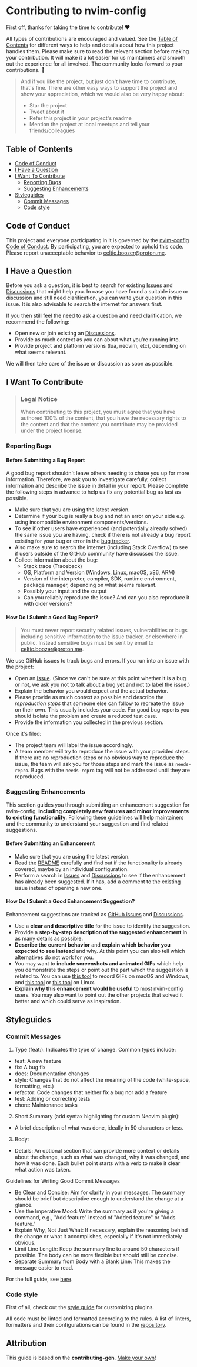 # Contributing to nvim-config

First off, thanks for taking the time to contribute! ❤️

All types of contributions are encouraged and valued.
See the [Table of Contents](#table-of-contents) for different ways to help
and details about how this project handles them. Please make sure to read the
relevant section before making your contribution. It will make it a lot easier
for us maintainers and smooth out the experience for all involved. The
community looks forward to your contributions. 🎉

> And if you like the project, but just don't have time to contribute, that's
fine. There are other easy ways to support the project and show your
appreciation, which we would also be very happy about:
>
> - Star the project
> - Tweet about it
> - Refer this project in your project's readme
> - Mention the project at local meetups and tell your friends/colleagues

## Table of Contents

- [Code of Conduct](#code-of-conduct)
- [I Have a Question](#i-have-a-question)
- [I Want To Contribute](#i-want-to-contribute)
  - [Reporting Bugs](#reporting-bugs)
  - [Suggesting Enhancements](#suggesting-enhancements)
- [Styleguides](#styleguides)
  - [Commit Messages](#commit-messages)
  - [Code style](#code-style)

## Code of Conduct

This project and everyone participating in it is governed by the
[nvim-config Code of Conduct](https://github.com/CelticBoozer/nvim-config/blob/master/CODE_OF_CONDUCT.md).
By participating, you are expected to uphold this code. Please report
unacceptable behavior to <celtic.boozer@proton.me>.

## I Have a Question

Before you ask a question, it is best to search for existing [Issues](https://github.com/CelticBoozer/nvim-config/issues)
and [Discussions](https://github.com/CelticBoozer/nvim-config/discussions)
that might help you. In case you have found a suitable issue or discussion and
still need clarification, you can write your question in this issue. It is also
advisable to search the internet for answers first.

If you then still feel the need to ask a question and need clarification, we
recommend the following:

- Open new or join existing an [Discussions](https://github.com/CelticBoozer/nvim-config/discussions).
- Provide as much context as you can about what you're running into.
- Provide project and platform versions (lua, neovim, etc), depending on what
  seems relevant.

We will then take care of the issue or discussion as soon as possible.

## I Want To Contribute

> ### Legal Notice
>
> When contributing to this project, you must agree that you have authored 100%
of the content, that you have the necessary rights to the content and that the
content you contribute may be provided under the project license.

### Reporting Bugs

#### Before Submitting a Bug Report

A good bug report shouldn't leave others needing to chase you up for more
information. Therefore, we ask you to investigate carefully, collect information
and describe the issue in detail in your report. Please complete the following
steps in advance to help us fix any potential bug as fast as possible.

- Make sure that you are using the latest version.
- Determine if your bug is really a bug and not an error on your side e.g. using
  incompatible environment components/versions.
- To see if other users have experienced (and potentially already solved) the same
  issue you are having, check if there is not already a bug report existing for
  your bug or error in the [bug tracker](https://github.com/CelticBoozer/nvim-config/issues?q=label%3Abug).
- Also make sure to search the internet (including Stack Overflow) to see if users
  outside of the GitHub community have discussed the issue.
- Collect information about the bug:
  - Stack trace (Traceback)
  - OS, Platform and Version (Windows, Linux, macOS, x86, ARM)
  - Version of the interpreter, compiler, SDK, runtime environment, package
    manager, depending on what seems relevant.
  - Possibly your input and the output
  - Can you reliably reproduce the issue? And can you also reproduce it with
    older versions?

#### How Do I Submit a Good Bug Report?

> You must never report security related issues, vulnerabilities or bugs including
  sensitive information to the issue tracker, or elsewhere in public. Instead
  sensitive bugs must be sent by email to <celtic.boozer@proton.me>.

We use GitHub issues to track bugs and errors. If you run into an issue with
the project:

- Open an [Issue](https://github.com/CelticBoozer/nvim-config/issues/new).
  (Since we can't be sure at this point whether it is a bug or not, we ask
  you not to talk about a bug yet and not to label the issue.)
- Explain the behavior you would expect and the actual behavior.
- Please provide as much context as possible and describe the *reproduction steps*
  that someone else can follow to recreate the issue on their own. This usually
  includes your code. For good bug reports you should isolate the problem and
  create a reduced test case.
- Provide the information you collected in the previous section.

Once it's filed:

- The project team will label the issue accordingly.
- A team member will try to reproduce the issue with your provided steps. If
  there are no reproduction steps or no obvious way to reproduce the issue, the
  team will ask you for those steps and mark the issue as `needs-repro`. Bugs
  with the `needs-repro` tag will not be addressed until they are reproduced.

### Suggesting Enhancements

This section guides you through submitting an enhancement suggestion for
nvim-config, **including completely new features and minor improvements to
existing functionality**. Following these guidelines will help maintainers
and the community to understand your suggestion and find related suggestions.

#### Before Submitting an Enhancement

- Make sure that you are using the latest version.
- Read the [README](https://github.com/CelticBoozer/nvim-config/blob/master/README.md)
  carefully and find out if the functionality is already covered, maybe by an
  individual configuration.
- Perform a search in [Issues](https://github.com/CelticBoozer/nvim-config/issues)
  and [Discussions](https://github.com/CelticBoozer/nvim-config/discussions)
  to see if the enhancement has already been suggested. If it has, add a comment
  to the existing issue instead of opening a new one.

#### How Do I Submit a Good Enhancement Suggestion?

Enhancement suggestions are tracked as [GitHub issues](https://github.com/CelticBoozer/nvim-config/issues)
and [Discussions](https://github.com/CelticBoozer/nvim-config/discussions).

- Use a **clear and descriptive title** for the issue to identify the suggestion.
- Provide a **step-by-step description of the suggested enhancement** in as
  many details as possible.
- **Describe the current behavior** and **explain which behavior you expected
  to see instead** and why. At this point you can also tell which alternatives
  do not work for you.
- You may want to **include screenshots and animated GIFs** which help you
  demonstrate the steps or point out the part which the suggestion is related
  to. You can use [this tool](https://www.cockos.com/licecap/) to record GIFs
  on macOS and Windows, and [this tool](https://github.com/colinkeenan/silentcast)
  or [this tool](https://github.com/GNOME/byzanz) on Linux.
- **Explain why this enhancement would be useful** to most nvim-config users.
  You may also want to point out the other projects that solved it better and
  which could serve as inspiration.

## Styleguides

### Commit Messages

1. Type (feat:): Indicates the type of change. Common types include:

- feat: A new feature
- fix: A bug fix
- docs: Documentation changes
- style: Changes that do not affect the meaning of the code (white-space,
  formatting, etc.)
- refactor: Code changes that neither fix a bug nor add a feature
- test: Adding or correcting tests
- chore: Maintenance tasks

<!-- markdownlint-disable-next-line MD029 -->
2. Short Summary (add syntax highlighting for custom Neovim plugin):

- A brief description of what was done, ideally in 50 characters or less.

<!-- markdownlint-disable-next-line MD029 -->
3. Body:

- Details: An optional section that can provide more context or details
  about the change, such as what was changed, why it was changed, and how
  it was done. Each bullet point starts with a verb to make it clear what
  action was taken.

Guidelines for Writing Good Commit Messages

- Be Clear and Concise: Aim for clarity in your messages. The summary should
  be brief but descriptive enough to understand the change at a glance.
- Use the Imperative Mood: Write the summary as if you're giving a command,
  e.g., "Add feature" instead of "Added feature" or "Adds feature."
- Explain Why, Not Just What: If necessary, explain the reasoning behind the
  change or what it accomplishes, especially if it's not immediately obvious.
- Limit Line Length: Keep the summary line to around 50 characters if
  possible. The body can be more flexible but should still be concise.
- Separate Summary from Body with a Blank Line: This makes the message
  easier to read.

For the full guide, see [here](https://www.conventionalcommits.org/en/v1.0.0/).

### Code style

First of all, check out the [style guide](https://github.com/CelticBoozer/nvim-config/blob/master/STYLE_GUIDE.md)
for customizing plugins.

All code must be linted and formatted according to the rules. A list of linters,
formatters and their configurations can be found in the [repository](https://github.com/CelticBoozer/lint-format-config).

## Attribution

This guide is based on the **contributing-gen**. [Make your own](https://github.com/bttger/contributing-gen)!
